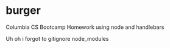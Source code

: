# burger
Columbia CS Bootcamp Homework using node and handlebars

Uh oh i forgot to gitignore node_modules
